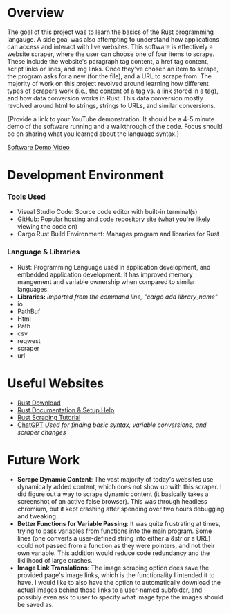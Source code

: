 # Overview
The goal of this project was to learn the basics of the Rust programming langauge. A side goal was also attempting to understand how applications can access and interact with live websites.
This software is effectively a website scraper, where the user can choose one of four items to scrape. These include the website's paragraph tag content, a href tag content, script links or lines, and img links. Once they've chosen an item to scrape, the program asks for a new (for the file), and a URL to scrape from. 
The majority of work on this project revolved around learning how different types of scrapers work (i.e., the content of a tag vs. a link stored in a tag), and how data conversion works in Rust. This data conversion mostly revolved around html to strings, strings to URLs, and similar conversions.


{Provide a link to your YouTube demonstration. It should be a 4-5 minute demo of the software running and a walkthrough of the code. Focus should be on sharing what you learned about the language syntax.}

[Software Demo Video](http://youtube.link.goes.here)

# Development Environment

### Tools Used
- Visual Studio Code: Source code editor with built-in terminal(s)
- GitHub: Popular hosting and code repository site (what you're likely viewing the code on)
- Cargo Rust Build Environment: Manages program and libraries for Rust

### Language & Libraries
- Rust: Programming Language used in application development, and embedded application development. It has improved memory mangement and variable ownership when compared to similar languages.
- __Libraries:__ *imported from the command line, "cargo add library_name"*
- io
- PathBuf
- Html
- Path
- csv
- reqwest
- scraper
- url

# Useful Websites
- [Rust Download](https://www.rust-lang.org/tools/install)
- [Rust Documentation & Setup Help](https://doc.rust-lang.org/book/index.html)
- [Rust Scraping Tutorial](https://www.zenrows.com/blog/rust-web-scraping#export-to-csv)
- [ChatGPT](https://chatgpt.com/) *Used for finding basic syntax, variable conversions, and scraper changes*

# Future Work

- **Scrape Dynamic Content**: The vast majority of today's websites use dynamically added content, which does not show up with this scraper. I did figure out a way to scrape dynamic content (it basically takes a screenshot of an active false browser). This was through headless chromium, but it kept crashing after spending over two hours debugging and tweaking.
- **Better Functions for Variable Passing**: It was quite frustrating at times, trying to pass variables from functions into the main program. Some lines (one converts a user-defined string into either a &str or a URL) could not passed from a function as they were pointers, and not their own variable. This addition would reduce code redundancy and the likilihood of large crashes.
- **Image Link Translations**: The image scraping option does save the provided page's image links, which is the functionality I intended it to have. I would like to also have the option to automatically download the actual images behind those links to a user-named subfolder, and possibly even ask to user to specify what image type the images should be saved as.
